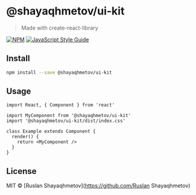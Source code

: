 # @shayaqhmetov/ui-kit

> Made with create-react-library

[![NPM](https://img.shields.io/npm/v/@shayaqhmetov/ui-kit.svg)](https://www.npmjs.com/package/@shayaqhmetov/ui-kit) [![JavaScript Style Guide](https://img.shields.io/badge/code_style-standard-brightgreen.svg)](https://standardjs.com)

## Install

```bash
npm install --save @shayaqhmetov/ui-kit
```

## Usage

```tsx
import React, { Component } from 'react'

import MyComponent from '@shayaqhmetov/ui-kit'
import '@shayaqhmetov/ui-kit/dist/index.css'

class Example extends Component {
  render() {
    return <MyComponent />
  }
}
```

## License

MIT © [Ruslan Shayaqhmetov](https://github.com/Ruslan Shayaqhmetov)
